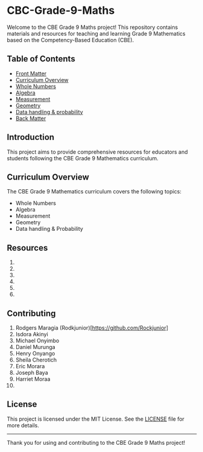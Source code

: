 # CBC-Grade-9-Maths

Welcome to the CBE Grade 9 Maths project! This repository contains materials and resources for teaching and learning Grade 9 Mathematics based on the Competency-Based Education (CBE).

## Table of Contents

- [Front Matter](frontmatter.ptx)
- [Curriculum Overview](#curriculum-overview)
- [Whole Numbers](source/whole-numbers/ch-whole-numbers.ptx)
- [Algebra](source/algebra/ch-algebra.ptx)
- [Measurement](source/measurements/ch-measurements.ptx)
- [Geometry](source/geometry/ch-geometry.ptx)
- [Data handling & probability](source/data-handling-and-probability/ch-data-handling-and-probability.ptx)
- [Back Matter](backmatter.ptx)

## Introduction

This project aims to provide comprehensive resources for educators and students following the CBE Grade 9 Mathematics curriculum. 

## Curriculum Overview

The CBE Grade 9 Mathematics curriculum covers the following topics:
- Whole Numbers
- Algebra
- Measurement
- Geometry
- Data handling & Probability

## Resources

1. 
2. 
3. 
4. 
5. 
6. 


## Contributing

1. Rodgers Maragia (Rodkjunior)[https://github.com/Rockjunior]
2. Isdora Akinyi
3. Michael Onyimbo
4. Daniel Murunga
5. Henry Onyango
6. Sheila Cherotich
7. Eric Morara
8. Joseph Baya
9. Harriet Moraa
10. 

## License

This project is licensed under the MIT License. See the [LICENSE](LICENSE) file for more details.

---

Thank you for using and contributing to the CBE Grade 9 Maths project!
